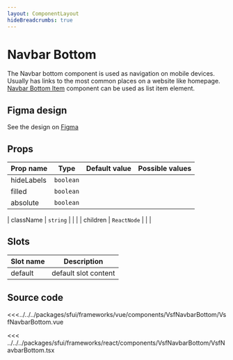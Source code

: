 ```yaml
---
layout: ComponentLayout
hideBreadcrumbs: true
---
```

# Navbar Bottom

The Navbar bottom component is used as navigation on mobile devices. Usually has links to the most common places on a website like homepage.
[Navbar Bottom Item](navbarbottomitem.html) component can be used as list item element.

<Generate />

## Figma design

See the design on [Figma](https://www.figma.com/file/Cx2jw34waZltkapwq7j7aT/SFUI-2-%7C-Design-Kit-(early-alpha)?node-id=11378%3A17353&t=LIzxPt9OJb9F1mXf-1)

## Props

| Prop name  | Type      | Default value | Possible values |
| ---------- | --------- | ------------- | --------------- |
| hideLabels | `boolean` |               |                 |
| filled     | `boolean` |               |                 |
| absolute   | `boolean` |               |                 |
<!-- react -->
| className | `string`    |               |                 |
| children  | `ReactNode` |               |                 |
<!-- end react -->

<!-- vue -->
## Slots

| Slot name | Description          |
| --------- | -------------------- |
| default   | default slot content |
<!-- end vue -->

## Source code

<!-- vue -->
<<<../../../packages/sfui/frameworks/vue/components/VsfNavbarBottom/VsfNavbarBottom.vue
<!-- end vue -->
<!-- react -->
<<< ../../../packages/sfui/frameworks/react/components/VsfNavbarBottom/VsfNavbarBottom.tsx
<!-- end react -->

